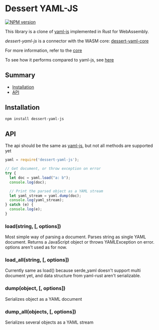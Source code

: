 Dessert YAML-JS
============

[![NPM version](https://img.shields.io/npm/v/dessert-yaml-js.svg)](https://www.npmjs.org/package/dessert-yaml-js)

This library is a clone of [yaml-js] implemented in Rust for WebAssembly.

*dessert-yaml-js* is a connector with the WASM core: [dessert-yaml-core]

For more information, refer to the [core]

[yaml-js]: https://github.com/connec/yaml-js#api-summary
[dessert-yaml-core]: https://github.com/dessert-wasm/dessert-yaml-core
[core]: https://github.com/dessert-wasm/dessert-yaml-core#readme

To see how it performs compared to yaml-js, see [here]

[here]: https://github.com/dessert-wasm/dessert-yaml-core#performance

## Summary
* [Installation](#installation)
* [API](#api)


## Installation
```sh
npm install dessert-yaml-js
```

## API

The api should be the same as [yaml-js], but not all methods are supported yet

[yaml-js]: https://github.com/connec/yaml-js#api-summary

``` javascript
yaml = require('dessert-yaml-js');

// Get document, or throw exception on error
try {
  let doc = yaml.load("a: b");
  console.log(doc);

  // Print the parsed object as a YAML stream
  let yaml_stream = yaml.dump(doc);
  console.log(yaml_stream);
} catch (e) {
  console.log(e);
}
```

### load(string, [, options])
Most simple way of parsing a document. Parses string as single YAML document. Returns a JavaScript object or throws YAMLException on error. options aren't used as for now.


### load_all(string, [, options])
Currently same as load() because serde_yaml doesn't support multi document yet, and data structure from yaml-rust aren't serializable.

### dump(object, [, options])
Serializes object as a YAML document

### dump_all(objects, [, options])
Serializes several objects as a YAML stream
